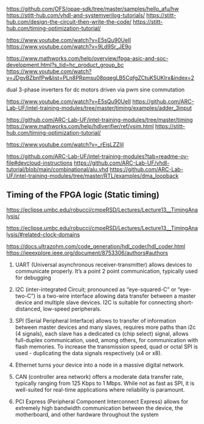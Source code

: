 https://github.com/OFS/opae-sdk/tree/master/samples/hello_afu/hw
https://stitt-hub.com/vhdl-and-systemverilog-tutorials/
https://stitt-hub.com/design-the-circuit-then-write-the-code/
https://stitt-hub.com/timing-optimization-tutorial/

https://www.youtube.com/watch?v=E5sQu90UeII
https://www.youtube.com/watch?v=9Ld9Sr_JE9o

https://www.mathworks.com/help/overview/fpga-asic-and-soc-development.html?s_tid=hc_product_group_bc
https://www.youtube.com/watch?v=JDgvBZbnfPw&list=PLn8PRpmsu08pqegLB5CqfgZCtuK5UKIrx&index=2

dual 3-phase inverters for dc motors driven via pwm sine commutation

https://www.youtube.com/watch?v=E5sQu90UeII
https://github.com/ARC-Lab-UF/intel-training-modules/tree/master/timing/examples/adder_3input

https://github.com/ARC-Lab-UF/intel-training-modules/tree/master/timing
https://www.mathworks.com/help/hdlverifier/ref/vsim.html
https://stitt-hub.com/timing-optimization-tutorial/


https://www.youtube.com/watch?v=_rEisLZZIjI

https://github.com/ARC-Lab-UF/intel-training-modules?tab=readme-ov-file#devcloud-instructions
https://github.com/ARC-Lab-UF/vhdl-tutorial/blob/main/combinational/alu.vhd
https://github.com/ARC-Lab-UF/intel-training-modules/tree/master/RTL/examples/dma_loopback


## Timing of the FPGA logic (Static timing)

https://eclipse.umbc.edu/robucci/cmpeRSD/Lectures/Lecture13__TimingAnalysis/

https://eclipse.umbc.edu/robucci/cmpeRSD/Lectures/Lecture13__TimingAnalysis/#related-clock-domains

https://docs.ultrazohm.com/code_generation/hdl_coder/hdl_coder.html
https://ieeexplore.ieee.org/document/8753306/authors#authors


1. UART (Universal asynchronous receiver-transmitter) allows devices to communicate properly. It’s a point 2 point communication, typically used for debugging

2. I2C (inter-integrated Circuit; pronounced as “eye-squared-C” or “eye-two-C”) is a two-wire interface allowing data transfer between a master device and multiple slave devices. I2C is suitable for connecting short-distanced, low-speed peripherals.

3. SPI (Serial Peripheral Interface) allows to transfer of information between master devices and many slaves, requires more paths than i2c (4 signals), each slave has a dedicated cs (chip select) signal, allows full-duplex communication, used, among others, for communication with flash memories. To increase the transmission speed, quad or octal SPI is used - duplicating the data signals respectively (x4 or x8).

4. Ethernet turns your device into a node in a massive digital network.

5. CAN (controller area network) offers a moderate data transfer rate, typically ranging from 125 Kbps to 1 Mbps. While not as fast as SPI, it is well-suited for real-time applications where reliability is paramount.

6. PCI Express (Peripheral Component Interconnect Express) allows for extremely high bandwidth communication between the device, the motherboard, and other hardware throughout the system
